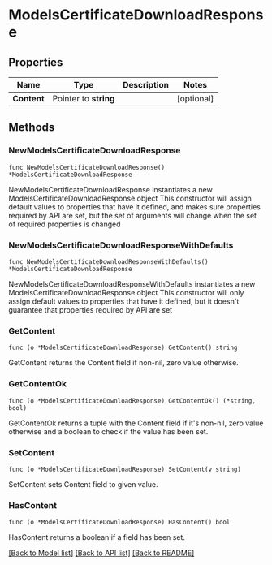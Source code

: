 # ModelsCertificateDownloadResponse

## Properties

Name | Type | Description | Notes
------------ | ------------- | ------------- | -------------
**Content** | Pointer to **string** |  | [optional] 

## Methods

### NewModelsCertificateDownloadResponse

`func NewModelsCertificateDownloadResponse() *ModelsCertificateDownloadResponse`

NewModelsCertificateDownloadResponse instantiates a new ModelsCertificateDownloadResponse object
This constructor will assign default values to properties that have it defined,
and makes sure properties required by API are set, but the set of arguments
will change when the set of required properties is changed

### NewModelsCertificateDownloadResponseWithDefaults

`func NewModelsCertificateDownloadResponseWithDefaults() *ModelsCertificateDownloadResponse`

NewModelsCertificateDownloadResponseWithDefaults instantiates a new ModelsCertificateDownloadResponse object
This constructor will only assign default values to properties that have it defined,
but it doesn't guarantee that properties required by API are set

### GetContent

`func (o *ModelsCertificateDownloadResponse) GetContent() string`

GetContent returns the Content field if non-nil, zero value otherwise.

### GetContentOk

`func (o *ModelsCertificateDownloadResponse) GetContentOk() (*string, bool)`

GetContentOk returns a tuple with the Content field if it's non-nil, zero value otherwise
and a boolean to check if the value has been set.

### SetContent

`func (o *ModelsCertificateDownloadResponse) SetContent(v string)`

SetContent sets Content field to given value.

### HasContent

`func (o *ModelsCertificateDownloadResponse) HasContent() bool`

HasContent returns a boolean if a field has been set.


[[Back to Model list]](../README.md#documentation-for-models) [[Back to API list]](../README.md#documentation-for-api-endpoints) [[Back to README]](../README.md)


